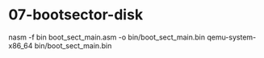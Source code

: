 # 07-bootsector-disk

nasm -f bin boot_sect_main.asm -o bin/boot_sect_main.bin
qemu-system-x86_64 bin/boot_sect_main.bin